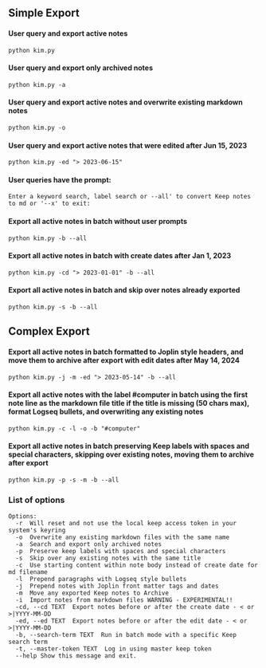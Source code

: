 ## Simple Export
#### User query and export active notes
`python kim.py`

#### User query and export only archived notes
`python kim.py -a`

#### User query and export active notes and overwrite existing markdown notes
`python kim.py -o`

#### User query and export active notes that were edited after Jun 15, 2023
`python kim.py -ed "> 2023-06-15"`

#### User queries have the prompt:
`Enter a keyword search, label search or --all' to convert Keep notes to md or '--x' to exit:`

#### Export all active notes in batch without user prompts
`python kim.py -b --all`

#### Export all active notes in batch with create dates after Jan 1, 2023
`python kim.py -cd "> 2023-01-01" -b --all`

#### Export all active notes in batch and skip over notes already exported
`python kim.py -s -b --all`


## Complex Export
#### Export all active notes in batch formatted to Joplin style headers, and move them to archive after export with edit dates after May 14, 2024
`python kim.py -j -m -ed "> 2023-05-14" -b --all`

#### Export all active notes with the label #computer in batch using the first note line as the markdown file title if the title is missing (50 chars max), format Logseq bullets, and overwriting any existing notes
`python kim.py -c -l -o -b "#computer"`

#### Export all active notes in batch preserving Keep labels with spaces and special characters, skipping over existing notes, moving them to archive after export
`python kim.py -p -s -m -b --all`

### List of options
```
Options:
  -r  Will reset and not use the local keep access token in your system's keyring  
  -o  Overwrite any existing markdown files with the same name  
  -a  Search and export only archived notes  
  -p  Preserve keep labels with spaces and special characters  
  -s  Skip over any existing notes with the same title  
  -c  Use starting content within note body instead of create date for md filename  
  -l  Prepend paragraphs with Logseq style bullets  
  -j  Prepend notes with Joplin front matter tags and dates  
  -m  Move any exported Keep notes to Archive  
  -i  Import notes from markdown files WARNING - EXPERIMENTAL!!  
  -cd, --cd TEXT  Export notes before or after the create date - < or >|YYYY-MM-DD  
  -ed, --ed TEXT  Export notes before or after the edit date - < or >|YYYY-MM-DD  
  -b, --search-term TEXT  Run in batch mode with a specific Keep search term  
  -t, --master-token TEXT  Log in using master keep token
  --help Show this message and exit.
```
